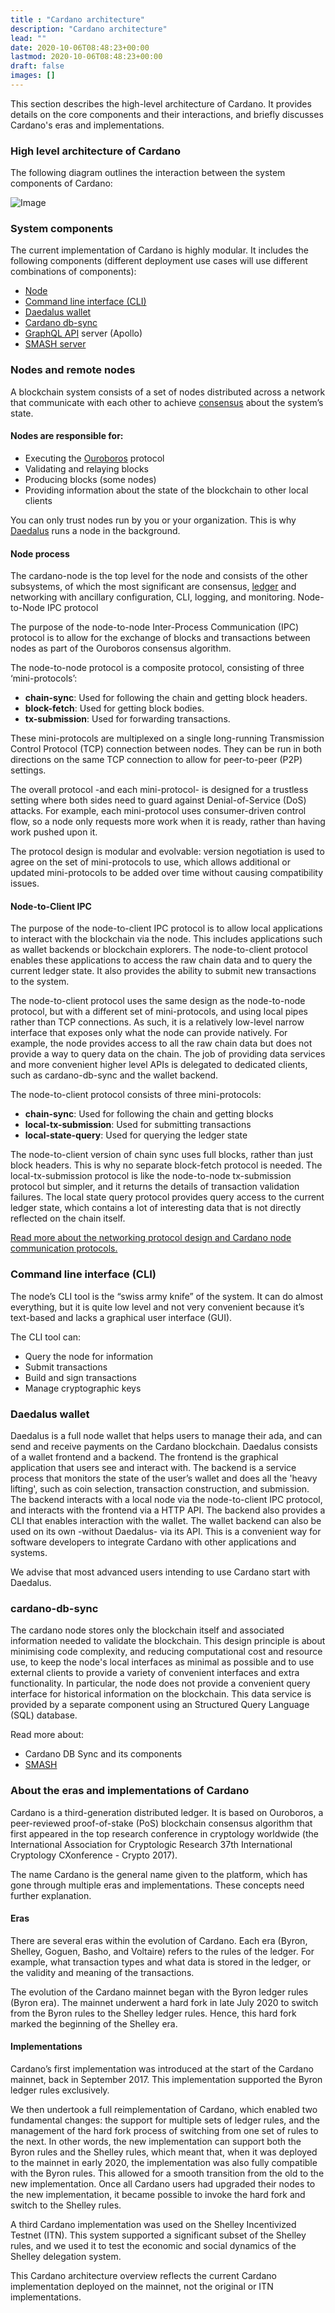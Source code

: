 ```yaml
---
title : "Cardano architecture"
description: "Cardano architecture"
lead: ""
date: 2020-10-06T08:48:23+00:00
lastmod: 2020-10-06T08:48:23+00:00
draft: false
images: []
---
```


This section describes the high-level architecture of Cardano. It provides details on the core components and their interactions, and briefly discusses Cardano's eras and implementations.

### High level architecture of Cardano

The following diagram outlines the interaction between the system components of Cardano:

![Image](https://ucarecdn.com/3756645a-a4a2-4d2f-846a-e454bf7cba60/)

### System components

The current implementation of Cardano is highly modular. It includes the following components (different deployment use cases will use different combinations of components):

- [Node](https://github.com/input-output-hk/cardano-node)
- [Command line interface (CLI)](https://github.com/input-output-hk/cardano-node/blob/master/doc/reference/cardano-node-cli-reference.md)
- [Daedalus wallet](https://github.com/input-output-hk/cardano-wallet)
- [Cardano db-sync](https://github.com/input-output-hk/cardano-db-sync)
- [GraphQL API](https://github.com/input-output-hk/cardano-graphql) server (Apollo)
- [SMASH server](https://github.com/input-output-hk/smash)

### Nodes and remote nodes

A blockchain system consists of a set of nodes distributed across a network that communicate with each other to achieve [consensus](https://docs.cardano.org/core-concepts/consensus-explained) about the system’s state.

#### Nodes are responsible for:

- Executing the [Ouroboros](https://github.com/input-output-hk/ouroboros-network/#ouroboros-network) protocol
- Validating and relaying blocks
- Producing blocks (some nodes)
- Providing information about the state of the blockchain to other local clients

You can only trust nodes run by you or your organization. This is why [Daedalus](https://docs.cardano.org/cardano-components/daedalus-wallet) runs a node in the background.

#### Node process

The cardano-node is the top level for the node and consists of the other subsystems, of which the most significant are consensus, [ledger](https://github.com/input-output-hk/cardano-ledger-specs#cardano-ledger) and networking with ancillary configuration, CLI, logging, and monitoring.
Node-to-Node IPC protocol

The purpose of the node-to-node Inter-Process Communication (IPC) protocol is to allow for the exchange of blocks and transactions between nodes as part of the Ouroboros consensus algorithm.

The node-to-node protocol is a composite protocol, consisting of three ‘mini-protocols’:

- **chain-sync**: Used for following the chain and getting block headers.
- **block-fetch**: Used for getting block bodies.
- **tx-submission**: Used for forwarding transactions.

These mini-protocols are multiplexed on a single long-running Transmission Control Protocol (TCP) connection between nodes. They can be run in both directions on the same TCP connection to allow for peer-to-peer (P2P) settings.

The overall protocol -and each mini-protocol- is designed for a trustless setting where both sides need to guard against Denial-of-Service (DoS) attacks. For example, each mini-protocol uses consumer-driven control flow, so a node only requests more work when it is ready, rather than having work pushed upon it.

The protocol design is modular and evolvable: version negotiation is used to agree on the set of mini-protocols to use, which allows additional or updated mini-protocols to be added over time without causing compatibility issues.

#### Node-to-Client IPC

The purpose of the node-to-client IPC protocol is to allow local applications to interact with the blockchain via the node. This includes applications such as wallet backends or blockchain explorers. The node-to-client protocol enables these applications to access the raw chain data and to query the current ledger state. It also provides the ability to submit new transactions to the system.

The node-to-client protocol uses the same design as the node-to-node protocol, but with a different set of mini-protocols, and using local pipes rather than TCP connections. As such, it is a relatively low-level narrow interface that exposes only what the node can provide natively. For example, the node provides access to all the raw chain data but does not provide a way to query data on the chain. The job of providing data services and more convenient higher level APIs is delegated to dedicated clients, such as cardano-db-sync and the wallet backend.

The node-to-client protocol consists of three mini-protocols:

- **chain-sync**: Used for following the chain and getting blocks
- **local-tx-submission**: Used for submitting transactions
- **local-state-query**: Used for querying the ledger state

The node-to-client version of chain sync uses full blocks, rather than just block headers. This is why no separate block-fetch protocol is needed. The local-tx-submission protocol is like the node-to-node tx-submission protocol but simpler, and it returns the details of transaction validation failures. The local state query protocol provides query access to the current ledger state, which contains a lot of interesting data that is not directly reflected on the chain itself.

[Read more about the networking protocol design and Cardano node communication protocols.](https://docs.cardano.org/explore-cardano/cardano-network/networking-protocol)

### Command line interface (CLI)

The node’s CLI tool is the “swiss army knife” of the system. It can do almost everything, but it is quite low level and not very convenient because it’s text-based and lacks a graphical user interface (GUI).

The CLI tool can:

- Query the node for information
- Submit transactions
- Build and sign transactions
- Manage cryptographic keys

### Daedalus wallet

Daedalus is a full node wallet that helps users to manage their ada, and can send and receive payments on the Cardano blockchain. Daedalus consists of a wallet frontend and a backend. The frontend is the graphical application that users see and interact with. The backend is a service process that monitors the state of the user’s wallet and does all the 'heavy lifting', such as coin selection, transaction construction, and submission. The backend interacts with a local node via the node-to-client IPC protocol, and interacts with the frontend via a HTTP API. The backend also provides a CLI that enables interaction with the wallet. The wallet backend can also be used on its own -without Daedalus- via its API. This is a convenient way for software developers to integrate Cardano with other applications and systems.

We advise that most advanced users intending to use Cardano start with Daedalus.

### cardano-db-sync

The cardano node stores only the blockchain itself and associated information needed to validate the blockchain. This design principle is about minimising code complexity, and reducing computational cost and resource use, to keep the node's local interfaces as minimal as possible and to use external clients to provide a variety of convenient interfaces and extra functionality. In particular, the node does not provide a convenient query interface for historical information on the blockchain. This data service is provided by a separate component using an Structured Query Language (SQL) database.

Read more about:

- Cardano DB Sync and its components
- [SMASH](https://docs.cardano.org/cardano-components/smash)

### About the eras and implementations of Cardano

Cardano is a third-generation distributed ledger. It is based on Ouroboros, a peer-reviewed proof-of-stake (PoS) blockchain consensus algorithm that first appeared in the top research conference in cryptology worldwide (the International Association for Cryptologic Research 37th International Cryptology CXonference - Crypto 2017).

The name Cardano is the general name given to the platform, which has gone through multiple eras and implementations. These concepts need further explanation.

#### Eras

There are several eras within the evolution of Cardano. Each era (Byron, Shelley, Goguen, Basho, and Voltaire) refers to the rules of the ledger. For example, what transaction types and what data is stored in the ledger, or the validity and meaning of the transactions.

The evolution of the Cardano mainnet began with the Byron ledger rules (Byron era). The mainnet underwent a hard fork in late July 2020 to switch from the Byron rules to the Shelley ledger rules. Hence, this hard fork marked the beginning of the Shelley era.

#### Implementations

Cardano’s first implementation was introduced at the start of the Cardano mainnet, back in September 2017. This implementation supported the Byron ledger rules exclusively.

We then undertook a full reimplementation of Cardano, which enabled two fundamental changes: the support for multiple sets of ledger rules, and the management of the hard fork process of switching from one set of rules to the next. In other words, the new implementation can support both the Byron rules and the Shelley rules, which meant that, when it was deployed to the mainnet in early 2020, the implementation was also fully compatible with the Byron rules. This allowed for a smooth transition from the old to the new implementation. Once all Cardano users had upgraded their nodes to the new implementation, it became possible to invoke the hard fork and switch to the Shelley rules.

A third Cardano implementation was used on the Shelley Incentivized Testnet (ITN). This system supported a significant subset of the Shelley rules, and we used it to test the economic and social dynamics of the Shelley delegation system.

This Cardano architecture overview reflects the current Cardano implementation deployed on the mainnet, not the original or ITN implementations.
